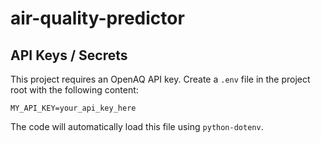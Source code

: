 # air-quality-predictor


## API Keys / Secrets
This project requires an OpenAQ API key. Create a `.env` file in the project root with the following content:

`MY_API_KEY=your_api_key_here`

The code will automatically load this file using `python-dotenv`.